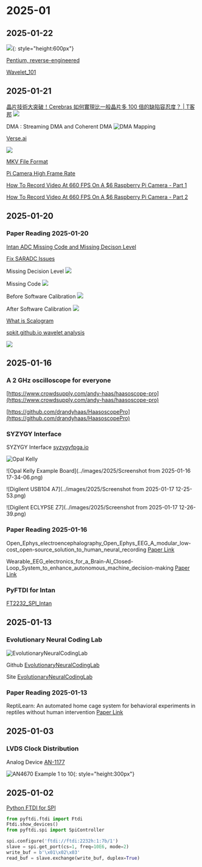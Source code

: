 
# 2025-01

## 2025-01-22

![](../images/2025/pentium-labeled-w600.jpg){: style="height:600px"}

[Pentium, reverse-engineered](https://www.righto.com/2025/01/pentium-reverse-engineering-bicmos.html)

[Wavelet_101](../subtitles/wavelet_101.md)


## 2025-01-21

[晶片技術大突破！Cerebras 如何實現比一般晶片多 100 倍的缺陷容忍度？ | T客邦](https://www.techbang.com/posts/120907-a-big-breakthrough-in-chip-technology-how-does-cerebras)
![](../images/2025/Screenshot%20from%202025-01-21%2012-37-31.png)

DMA : Streaming DMA and Coherent DMA
![DMA Mapping](../images/2025/Screenshot%20from%202025-01-20%2014-44-01.png)

[Verse.ai](https://www.verses.ai/research-blog/achieving-human-level-atari-gameplay-with-bayesian-object-priors-and-active-inference)

![](../images/2025/Screenshot%20from%202025-01-21%2016-11-29.png)

[MKV File Format](https://cloudinary.com/guides/video-formats/mkv-format-what-is-mkv-how-it-works-and-how-it-compares-to-mp4)

[Pi Camera High Frame Rate](https://forums.raspberrypi.com/viewtopic.php?t=212518)

[How To Record Video At 660 FPS On A $6 Raspberry Pi Camera - Part 1](https://www.youtube.com/watch?v=m7gUZpjF-1s)

[How To Record Video At 660 FPS On A $6 Raspberry Pi Camera - Part 2](https://www.youtube.com/watch?v=m3Bs-yhWZ3M)

## 2025-01-20

### Paper Reading 2025-01-20

[Intan ADC Missing Code and Missing Decison Level](../papers/2025/Barth_2024_J._Neural_Eng._21_044001.pdf)

[Fix SARADC Issues](../papers/2025/2012_JETTA_SARADC.pdf)

Missing Decision Level
![](../images/2025/Screenshot%20from%202025-01-20%2016-36-13.png)

Missing Code
![](../images/2025/Screenshot%20from%202025-01-20%2016-36-28.png)

Before Software Calibration
![](../images/2025/Screenshot%20from%202025-01-20%2016-52-57.png)

After Software Calibration
![](../images/2025/Screenshot%20from%202025-01-20%2016-53-28.png)

[What is Scalogram](https://zh.wikipedia.org/zh-tw/%E9%80%A3%E7%BA%8C%E5%B0%8F%E6%B3%A2%E8%BD%89%E6%8F%9B)

[spkit.github.io wavelet analysis](https://spkit.github.io/auto_examples/wavelet_analysis/plot_sp_scalogram_cwt_example.html)

![](../images/2025/Screenshot%20from%202025-01-20%2016-17-20.png)

## 2025-01-16

### A 2 GHz oscilloscope for everyone

[https://www.crowdsupply.com/andy-haas/haasoscope-pro](https://www.crowdsupply.com/andy-haas/haasoscope-pro)

[https://github.com/drandyhaas/HaasoscopePro](https://github.com/drandyhaas/HaasoscopePro)

### SYZYGY Interface

SYZYGY Interface [syzygyfpga.io](https://syzygyfpga.io/)

![Opal Kelly](../images/2025/syzygy-brain-peripherals_jpg_md-xl.jpg)

![Opal Kelly Example Board](../images/2025/Screenshot from 2025-01-16 17-34-06.png)

![Digilent USB104 A7](../images/2025/Screenshot from 2025-01-17 12-25-53.png)

![Digilent ECLYPSE Z7](../images/2025/Screenshot from 2025-01-17 12-26-39.png)

### Paper Reading 2025-01-16

Open_Ephys_electroencephalography_Open_Ephys_EEG_A_modular_low-cost_open-source_solution_to_human_neural_recording [Paper Link](https://www.researchgate.net/publication/314305186_Open_Ephys_electroencephalography_Open_Ephys_EEG_A_modular_low-cost_open-source_solution_to_human_neural_recording)

Wearable_EEG_electronics_for_a_Brain-AI_Closed-Loop_System_to_enhance_autonomous_machine_decision-making [Paper Link](https://www.researchgate.net/publication/360954933_Wearable_EEG_electronics_for_a_Brain-AI_Closed-Loop_System_to_enhance_autonomous_machine_decision-making)

### PyFTDI for Intan

[FT2232_SPI_Intan](../subtitles/FT2232_SPI_Intan.md)

## 2025-01-13

### Evolutionary Neural Coding Lab

![EvolutionaryNeuralCodingLab](../images/2025/Screenshot%20from%202025-01-13%2009-45-40.png)

Github [EvolutionaryNeuralCodingLab](https://github.com/EvolutionaryNeuralCodingLab)

Site [EvolutionaryNeuralCodingLab](https://www.evolutionaryneuralcodinglab.sites.tau.ac.il/)

### Paper Reading 2025-01-13

ReptiLearn: An automated home cage system for behavioral experiments in reptiles without human intervention [Paper Link](https://journals.plos.org/plosbiology/article?id=10.1371/journal.pbio.3002411)

## 2025-01-03

### LVDS Clock Distribution

Analog Device [AN-1177](https://www.analog.com/en/resources/app-notes/an-1177.html)

![AN4670 Example 1 to 10](../images/2025/AN4670.PNG){: style="height:300px"}

## 2025-01-02

[Python FTDI for SPI](https://www.alexallmont.com/spi-refresher/)

``` py
from pyftdi.ftdi import Ftdi
Ftdi.show_devices()
from pyftdi.spi import SpiController

spi.configure('ftdi://ftdi:2232h:1:7b/1')
slave = spi.get_port(cs=1, freq=10E6, mode=2)
write_buf = b'\x01\x02\x03'
read_buf = slave.exchange(write_buf, duplex=True)
```
